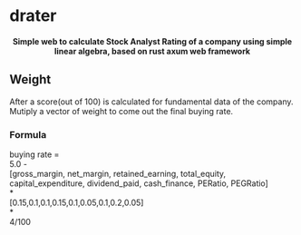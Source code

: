 # drater
<h4 align="center">Simple web to calculate Stock Analyst Rating of a company using simple linear algebra, based on rust axum web framework</h4>

## Weight
After a score(out of 100) is calculated for fundamental data of the company.
Mutiply a vector of weight to come out the final buying rate.
### Formula 
buying rate =  
5.0 -  
[gross_margin, net_margin, retained_earning, total_equity, capital_expenditure, dividend_paid, cash_finance, PERatio, PEGRatio]  
*  
[0.15,0.1,0.1,0.15,0.1,0.05,0.1,0.2,0.05]  
*  
4/100  
